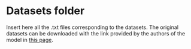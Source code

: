 # Datasets folder

Insert here all the .txt files corresponding to the datasets. The original datasets can be downloaded with the link
provided by the authors of the model in [this page](https://github.com/kevinid/molecule_generator). 